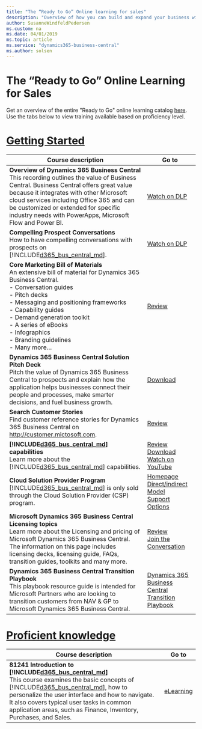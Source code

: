 ```yaml
---
title: "The “Ready to Go” Online learning for sales"
description: "Overview of how you can build and expand your business with Dynamics 365 Business Central"
author: SusanneWindfeldPedersen
ms.custom: na
ms.date: 04/01/2019
ms.topic: article
ms.service: "dynamics365-business-central"
ms.author: solsen
---
```


# The “Ready to Go” Online Learning for Sales
Get an overview of the entire "Ready to Go" online learning catalog [here](readiness-learning-catalog.md). Use the tabs below to view training available based on proficiency level.

# [**Getting Started**](#tab/gettingstarted)
<!-- ## Getting started -->

|Course description|Go to|
|----|-----|
|**Overview of Dynamics 365 Business Central**<br>This recording outlines the value of Business Central. Business Central offers great value because it integrates with other Microsoft cloud services including Office 365 and can be customized or extended for specific industry needs with PowerApps, Microsoft Flow and Power BI.|[Watch on DLP](https://mbspartner.microsoft.com/D365/Videos/101760)|
|**Compelling Prospect Conversations**<br>How to have compelling conversations with prospects on [!INCLUDE[d365_bus_central_md](../includes/d365_bus_central_md.md)].|[Watch on DLP](https://mbspartner.microsoft.com/D365/Videos/101761)|
|**Core Marketing Bill of Materials**<br>An extensive bill of material for Dynamics 365 Business Central.<br>- Conversation guides<br>- Pitch decks<br>- Messaging and positioning frameworks<br>- Capability guides<br>- Demand generation toolkit<br>- A series of eBooks<br>- Infographics<br>- Branding guidelines<br>- Many more…|[Review](https://mbs.microsoft.com/partnersource/northamerica/sales-marketing/product-strategy-direction/CoreMarketingBOM)|
|**Dynamics 365 Business Central Solution Pitch Deck**<br>Pitch the value of Dynamics 365 Business Central to prospects and explain how the application helps businesses connect their people and processes, make smarter decisions, and fuel business growth.|[Download](https://mbs.microsoft.com/Files/partner/365/Training/MSD365_Business%20Central_PitchDeck.pptx)|
|**Search Customer Stories**<br>Find customer reference stories for Dynamics 365 Business Central on http://customer.mictosoft.com.|[Review](https://customers.microsoft.com/en-us/search?sq=%22Dynamics%20365%20Business%20Central%20%22&ff=&p=0&so=story_publish_date%20desc)|
|**[!INCLUDE[d365_bus_central_md](../includes/d365_bus_central_md.md)] capabilities**<br>Learn more about the [!INCLUDE[d365_bus_central_md](../includes/d365_bus_central_md.md)] capabilities.|[Review](https://dynamics.microsoft.com/en-us/business-central/capabilities/)<br>[Download](https://mbs.microsoft.com/Files/partner/365/Training/MSD365_BusinessCentral_CapabilitiesDownload.pdf)<br>[Watch on YouTube](https://www.youtube.com/playlist?list=PLcakwueIHoT-wVFPKUtmxlqcG1kJ0oqq4)|
|**Cloud Solution Provider Program**<br>[!INCLUDE[d365_bus_central_md](../includes/d365_bus_central_md.md)] is only sold through the Cloud Solution Provider (CSP) program.|[Homepage](https://partner.microsoft.com/en-US/cloud-solution-provider)<br>[Direct/indirect Model](https://docs.microsoft.com/en-us/partner-center/csp-overview)<br>[Support Options](https://partner.microsoft.com/en-US/support/partnersupport)|
|**Microsoft Dynamics 365 Business Central Licensing topics**<br>Learn more about the Licensing and pricing of Microsoft Dynamics 365 Business Central.  The information on this page includes licensing decks, licensing guide, FAQs, transition guides, toolkits and many more.|[Review](https://mbs.microsoft.com/partnersource/northamerica/pricing-ordering/licensing-policies/Dyn365BusinessCentralPricingLicensing)<br>[Join the Conversation](https://www.yammer.com/cloudpartnercommunity/)|
|**Dynamics 365 Business Central Transition Playbook**<br>This playbook resource guide is intended for Microsoft Partners who are looking to transition customers from NAV & GP to Microsoft Dynamics 365 Business Central. |[Dynamics 365 Business Central Transition Playbook](readiness-transition-business-central.md)|

# [**Proficient knowledge**](#tab/proficientknowledge)
<!-- ## Proficient knowledge -->

|Course description|Go to|
|----|-----|
|**81241 Introduction to [!INCLUDE[d365_bus_central_md](../includes/d365_bus_central_md.md)]**<br>This course examines the basic concepts of [!INCLUDE[d365_bus_central_md](../includes/d365_bus_central_md.md)], how to personalize the user interface and how to navigate. It also covers typical user tasks in common application areas, such as Finance, Inventory, Purchases, and Sales.|[eLearning](https://mbspartner.microsoft.com/D365/CourseOverview/1706)|

